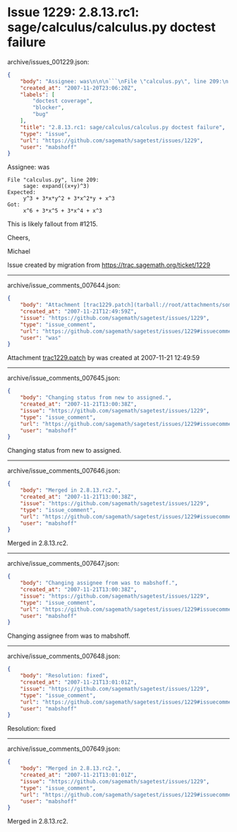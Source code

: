 # Issue 1229: 2.8.13.rc1: sage/calculus/calculus.py doctest failure

archive/issues_001229.json:
```json
{
    "body": "Assignee: was\n\n\n```\nFile \"calculus.py\", line 209:\n     sage: expand((x+y)^3)\nExpected:\n     y^3 + 3*x*y^2 + 3*x^2*y + x^3\nGot:\n     x^6 + 3*x^5 + 3*x^4 + x^3\n```\n\nThis is likely fallout from #1215.\n\n\nCheers,\n\nMichael\n\nIssue created by migration from https://trac.sagemath.org/ticket/1229\n\n",
    "created_at": "2007-11-20T23:06:20Z",
    "labels": [
        "doctest coverage",
        "blocker",
        "bug"
    ],
    "title": "2.8.13.rc1: sage/calculus/calculus.py doctest failure",
    "type": "issue",
    "url": "https://github.com/sagemath/sagetest/issues/1229",
    "user": "mabshoff"
}
```
Assignee: was


```
File "calculus.py", line 209:
     sage: expand((x+y)^3)
Expected:
     y^3 + 3*x*y^2 + 3*x^2*y + x^3
Got:
     x^6 + 3*x^5 + 3*x^4 + x^3
```

This is likely fallout from #1215.


Cheers,

Michael

Issue created by migration from https://trac.sagemath.org/ticket/1229





---

archive/issue_comments_007644.json:
```json
{
    "body": "Attachment [trac1229.patch](tarball://root/attachments/some-uuid/ticket1229/trac1229.patch) by was created at 2007-11-21 12:49:59",
    "created_at": "2007-11-21T12:49:59Z",
    "issue": "https://github.com/sagemath/sagetest/issues/1229",
    "type": "issue_comment",
    "url": "https://github.com/sagemath/sagetest/issues/1229#issuecomment-7644",
    "user": "was"
}
```

Attachment [trac1229.patch](tarball://root/attachments/some-uuid/ticket1229/trac1229.patch) by was created at 2007-11-21 12:49:59



---

archive/issue_comments_007645.json:
```json
{
    "body": "Changing status from new to assigned.",
    "created_at": "2007-11-21T13:00:38Z",
    "issue": "https://github.com/sagemath/sagetest/issues/1229",
    "type": "issue_comment",
    "url": "https://github.com/sagemath/sagetest/issues/1229#issuecomment-7645",
    "user": "mabshoff"
}
```

Changing status from new to assigned.



---

archive/issue_comments_007646.json:
```json
{
    "body": "Merged in 2.8.13.rc2.",
    "created_at": "2007-11-21T13:00:38Z",
    "issue": "https://github.com/sagemath/sagetest/issues/1229",
    "type": "issue_comment",
    "url": "https://github.com/sagemath/sagetest/issues/1229#issuecomment-7646",
    "user": "mabshoff"
}
```

Merged in 2.8.13.rc2.



---

archive/issue_comments_007647.json:
```json
{
    "body": "Changing assignee from was to mabshoff.",
    "created_at": "2007-11-21T13:00:38Z",
    "issue": "https://github.com/sagemath/sagetest/issues/1229",
    "type": "issue_comment",
    "url": "https://github.com/sagemath/sagetest/issues/1229#issuecomment-7647",
    "user": "mabshoff"
}
```

Changing assignee from was to mabshoff.



---

archive/issue_comments_007648.json:
```json
{
    "body": "Resolution: fixed",
    "created_at": "2007-11-21T13:01:01Z",
    "issue": "https://github.com/sagemath/sagetest/issues/1229",
    "type": "issue_comment",
    "url": "https://github.com/sagemath/sagetest/issues/1229#issuecomment-7648",
    "user": "mabshoff"
}
```

Resolution: fixed



---

archive/issue_comments_007649.json:
```json
{
    "body": "Merged in 2.8.13.rc2.",
    "created_at": "2007-11-21T13:01:01Z",
    "issue": "https://github.com/sagemath/sagetest/issues/1229",
    "type": "issue_comment",
    "url": "https://github.com/sagemath/sagetest/issues/1229#issuecomment-7649",
    "user": "mabshoff"
}
```

Merged in 2.8.13.rc2.
